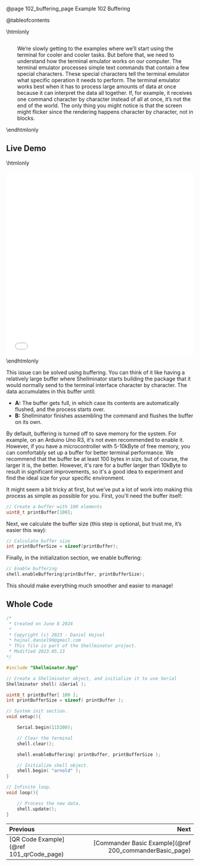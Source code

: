 @page 102_buffering_page Example 102 Buffering

@tableofcontents

\htmlonly
<div style="display:flex; align-items: center;">
    <div style="width:100px; height:100px; margin-right: 20px;">
        <lottie-player src="Light-bulb.json" background="transparent" speed="1" style="width: 100%; height: 100%;" direction="1" playMode="normal" loop autoplay></lottie-player>
    </div>
    <div>
        <p>We’re slowly getting to the examples where we’ll start using the terminal for cooler and cooler tasks. But before that, we need to understand how the terminal emulator
        works on our computer. The terminal emulator processes simple text commands that contain a few special characters. These special characters tell the terminal emulator what
        specific operation it needs to perform. The terminal emulator works best when it has to process large amounts of data at once because it can interpret the data all together.
        If, for example, it receives one command character by character instead of all at once, it’s not the end of the world. The only thing you might notice is that the screen
        might flicker since the rendering happens character by character, not in blocks.
        </p>
    </div>
</div>
\endhtmlonly

## Live Demo

\htmlonly
<iframe id="demoFrame" src="webExamples/102_buffering.html" style="height:500px;width:100%;border:none;display:block;"></iframe>
\endhtmlonly

This issue can be solved using buffering. You can think of it like having a relatively large buffer where Shellminator starts building the package that it would normally send to the terminal interface character by character. The data accumulates in this buffer until:

* __A:__ The buffer gets full, in which case its contents are automatically flushed, and the process starts over.
* __B:__ Shellminator finishes assembling the command and flushes the buffer on its own.

By default, buffering is turned off to save memory for the system. For example, on an Arduino Uno R3, it's not even recommended to enable it. However, if you have a microcontroller with 5-10kByte of free memory, you can comfortably set up a buffer for better terminal performance. We recommend that the buffer be at least 100 bytes in size, but of course, the larger it is, the better. However, it's rare for a buffer larger than 10kByte to result in significant improvements, so it's a good idea to experiment and find the ideal size for your specific environment.

It might seem a bit tricky at first, but we’ve put a lot of work into making this process as simple as possible for you. First, you'll need the buffer itself:

```cpp
// Create a buffer with 100 elements
uint8_t printBuffer[100];
```

Next, we calculate the buffer size (this step is optional, but trust me, it’s easier this way):

```cpp
// Calculate buffer size
int printBufferSize = sizeof(printBuffer);
```

Finally, in the initialization section, we enable buffering:

```cpp
// Enable buffering
shell.enableBuffering(printBuffer, printBufferSize);
``` 

This should make everything much smoother and easier to manage!

## Whole Code

```cpp
/*
 * Created on June 8 2024
 *
 * Copyright (c) 2023 - Daniel Hajnal
 * hajnal.daniel96@gmail.com
 * This file is part of the Shellminator project.
 * Modified 2023.05.13
*/

#include "Shellminator.hpp"

// Create a Shellminator object, and initialize it to use Serial
Shellminator shell( &Serial );

uint8_t printBuffer[ 100 ];
int printBufferSize = sizeof( printBuffer );

// System init section.
void setup(){

    Serial.begin(115200);

    // Clear the terminal
    shell.clear();

    shell.enableBuffering( printBuffer, printBufferSize );

    // Initialize shell object.
    shell.begin( "arnold" );
}

// Infinite loop.
void loop(){

    // Process the new data.
    shell.update();
}
```

<div class="section_buttons">
 
| Previous          |                         Next |
|:------------------|-----------------------------:|
|[QR Code Example](@ref 101_qrCode_page) | [Commander Basic Example](@ref 200_commanderBasic_page) |
 
</div>